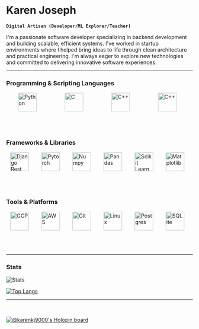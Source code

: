 # Karen Joseph

**`Digital Artisan (Developer/ML Explorer/Teacher)`**

I'm a passionate software developer specializing in backend development and building scalable, efficient systems. I've worked in startup environments where I helped bring ideas to life through clean architecture and practical engineering. I'm always eager to explore new technologies and committed to delivering innovative software experiences.

---

### Programming & Scripting Languages

<div style="display: flex; justify-content: space-around">

<img align="left" alt="Python" width="50px" style="padding-right:10px;" src="https://cdn.jsdelivr.net/gh/devicons/devicon@latest/icons/python/python-plain-wordmark.svg" />

<img align="left" alt="C" width="50px" style="padding-right:10px;" src="https://cdn.jsdelivr.net/gh/devicons/devicon@latest/icons/c/c-line.svg" />    

<img align="left" alt="C++" width="50px" style="padding-right:10px;" src="https://cdn.jsdelivr.net/gh/devicons/devicon@latest/icons/cplusplus/cplusplus-plain.svg" />

<img  align="left" alt="C++" width="50px" style="padding-right:10px;" src="https://cdn.jsdelivr.net/gh/devicons/devicon@latest/icons/bash/bash-original.svg" />   

</div>
<br />
<br />
<br />

### Frameworks & Libraries

<div style="display: flex; justify-content: space-around">

<img align="left" alt="Django Rest Framework" width="50px" style="padding-right:10px;" src="https://cdn.jsdelivr.net/gh/devicons/devicon@latest/icons/djangorest/djangorest-line.svg" />

<img align="left" alt="Pytorch" width="50px" style="padding-right:10px;" src="https://cdn.jsdelivr.net/gh/devicons/devicon@latest/icons/pytorch/pytorch-original.svg" />

<img align="left" alt="Numpy" width="50px" style="padding-right:10px;" src="https://cdn.jsdelivr.net/gh/devicons/devicon@latest/icons/numpy/numpy-original-wordmark.svg" />

<img align="left" alt="Pandas" width="50px" style="padding-right:10px;" src="https://cdn.jsdelivr.net/gh/devicons/devicon@latest/icons/pandas/pandas-original-wordmark.svg" />
          
<img align="left" alt="Scikit Learn" width="50px" style="padding-right:10px;" src="https://cdn.jsdelivr.net/gh/devicons/devicon@latest/icons/scikitlearn/scikitlearn-original.svg" />

<img align="left" alt="Matplotlib" width="50px" style="padding-right:10px;" src="https://cdn.jsdelivr.net/gh/devicons/devicon@latest/icons/matplotlib/matplotlib-original.svg" />

</div>
<br />
<br />
<br />
        
### Tools & Platforms    

<div style="display: flex; justify-content: space-around">

<img align="left" alt="GCP" width="50px" style="padding-right:10px;" src="https://cdn.jsdelivr.net/gh/devicons/devicon@latest/icons/googlecloud/googlecloud-original.svg" />

<img align="left" alt="AWS" width="50px" style="padding-right:10px;" src="https://cdn.jsdelivr.net/gh/devicons/devicon@latest/icons/amazonwebservices/amazonwebservices-plain-wordmark.svg" />

<img align="left" alt="Git" width="50px" style="padding-right:10px;" src="https://cdn.jsdelivr.net/gh/devicons/devicon@latest/icons/git/git-original.svg" />

<img align="left" alt="Linux" width="50px" style="padding-right:10px;" src="https://cdn.jsdelivr.net/gh/devicons/devicon@latest/icons/linux/linux-original.svg" />


<img align="left" alt="Postgres" width="50px" style="padding-right:10px;" src="https://cdn.jsdelivr.net/gh/devicons/devicon@latest/icons/postgresql/postgresql-original.svg" />


<img align="left" alt="SQLite" width="50px" style="padding-right:10px;" src="https://cdn.jsdelivr.net/gh/devicons/devicon@latest/icons/sqlite/sqlite-original.svg" />
          
             
</div>
<br />
<br />
<br />

---

### Stats

![Stats](https://github-readme-stats.vercel.app/api?username=karenkj9000&theme=tokyonight&show_icons=true&hide_border=true&count_private=true&include_all_commits=true)

[![Top Langs](https://github-readme-stats.vercel.app/api/top-langs/?username=karenkj9000&layout=donut&langs_count=8&hide_border=true&theme=tokyonight)](https://github.com/karenkj9000/github-readme-stats)

---

<br/>

[![@karenkj9000's Holopin board](https://holopin.io/api/user/board?user=karenkj9000)](https://holopin.io/@karenkj9000)
